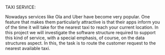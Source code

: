 TAXI SERVICE:

Nowadays services like Ola and Uber have become very popular. One feature that makes them particularly attractive is that their apps inform you of the time it will take for the nearest taxi to reach your current location. In this project we will investigate the software structure required to support this kind of service, with a special emphasis, of course, on the data structures aspect. In this, the task is to route the customer request to the nearest available taxi.
